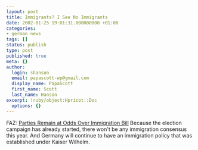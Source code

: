 ```yaml
---
layout: post
title: Immigrants? I See No Immigrants
date: 2002-01-25 19:01:31.000000000 +01:00
categories:
- german news
tags: []
status: publish
type: post
published: true
meta: {}
author:
  login: shanson
  email: papascott-wp@gmail.com
  display_name: PapaScott
  first_name: Scott
  last_name: Hanson
excerpt: !ruby/object:Hpricot::Doc
  options: {}
---
```

<p>FAZ: <a href="http://www.faz.com/IN/INtemplates/eFAZ/docmain.asp?rub={B1311FCC-FBFB-11D2-B228-00105A9CAF88}&amp;doc={CC4100F6-BFA1-47FB-A8CE-BAE895B5068F}">Parties Remain at Odds Over Immigration Bill</a> Because the election campaign has already started, there won't be any immigration consensus this year. And Germany will continue to have an immigration policy that was established under Kaiser Wilhelm.</p>

